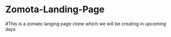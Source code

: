 # Zomota-Landing-Page
#This is a zomato langing page clone which we will be creating in upcoming days

